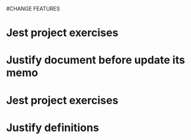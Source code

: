 #CHANGE FEATURES
# Jest project exercises
# Justify document before update its memo
# Jest project exercises
# Justify definitions
